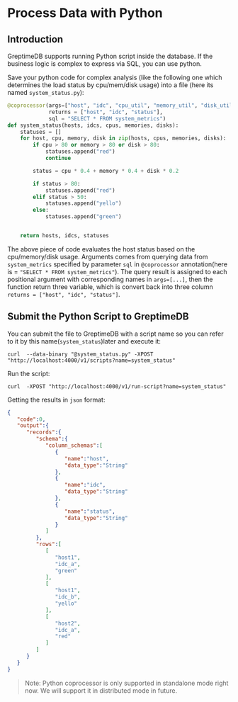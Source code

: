 # Process Data with Python

## Introduction

GreptimeDB supports running Python script inside the database. If the business logic is complex to express via SQL, you can use python.

Save your python code for complex analysis (like the following one which determines the load status by cpu/mem/disk usage) into a file (here its named `system_status.py`):

``` python
@coprocessor(args=["host", "idc", "cpu_util", "memory_util", "disk_util"],
             returns = ["host", "idc", "status"],
             sql = "SELECT * FROM system_metrics")
def system_status(hosts, idcs, cpus, memories, disks):
    statuses = []
    for host, cpu, memory, disk in zip(hosts, cpus, memories, disks):
        if cpu > 80 or memory > 80 or disk > 80:
            statuses.append("red")
            continue

        status = cpu * 0.4 + memory * 0.4 + disk * 0.2

        if status > 80:
            statuses.append("red")
        elif status > 50:
            statuses.append("yello")
        else:
            statuses.append("green")


    return hosts, idcs, statuses
```

The above piece of code evaluates the host status based on the cpu/memory/disk usage. Arguments comes from querying data from `system_metrics` specified by parameter `sql` in `@coprocessor` annotation(here is = `"SELECT * FROM system_metrics"`). The query result is assigned to each positional argument with corresponding names in `args=[...]`, then the function return three variable, which is convert back into three column `returns = ["host", "idc", "status"]`.

## Submit the Python Script to GreptimeDB

You can submit the file to GreptimeDB with a script name so you can refer to it by this name(`system_status`)later and execute it:

``` console
curl  --data-binary "@system_status.py" -XPOST "http://localhost:4000/v1/scripts?name=system_status"
```

Run the script:

```console
curl  -XPOST "http://localhost:4000/v1/run-script?name=system_status"
```

Getting the results in `json` format:

``` json
{
   "code":0,
   "output":{
      "records":{
         "schema":{
            "column_schemas":[
               {
                  "name":"host",
                  "data_type":"String"
               },
               {
                  "name":"idc",
                  "data_type":"String"
               },
               {
                  "name":"status",
                  "data_type":"String"
               }
            ]
         },
         "rows":[
            [
               "host1",
               "idc_a",
               "green"
            ],
            [
               "host1",
               "idc_b",
               "yello"
            ],
            [
               "host2",
               "idc_a",
               "red"
            ]
         ]
      }
   }
}
```

> Note: Python coprocessor is only supported in standalone mode right now. We will support it in distributed mode in future.
